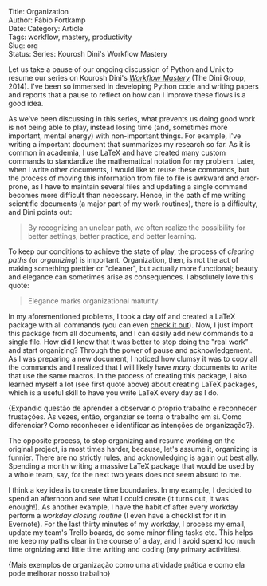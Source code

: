Title: Organization  
Author: Fábio Fortkamp  
Date:
Category: Article  
Tags: workflow, mastery, productivity  
Slug: org  
Status:
Series: Kourosh Dini's Workflow Mastery  

Let us take a pause of our ongoing discussion of Python and Unix to resume our series on Kourosh Dini's [*Workflow Mastery*](http://www.usingomnifocus.com) (The Dini Group, 2014). I've been so immersed in developing Python code and writing papers and reports that a pause to reflect on how can I improve these flows is a good idea.

As we've been discussing in this series, what prevents us doing good work is not being able to play, instead losing time (and, sometimes more important, mental energy) with non-important things. For example, I've writing a important document that summarizes my research so far. As it is common in academia, I use LaTeX and have created many custom commands to standardize the mathematical notation for my problem. Later, when I write other documents, I would like to reuse these commands, but the process of moving this information from file to file is awkward and error-prone, as I have to maintain several files and updating a single command becomes more difficult than necessary. Hence, in the path of me writing scientific documents (a major part of my work routines), there is a difficulty, and Dini points out:

> By recognizing an unclear path, we often realize the possibility for better settings, better practice, and better learning.

To keep our conditions to achieve the state of play, the process of *clearing paths* (or *organizing*) is important. Organization, then, is not the act of making something prettier or "cleaner", but actually more functional; beauty and elegance can sometimes arise as consequences. I absolutely love this quote: 

> Elegance marks organizational maturity.

In my aforementioned problems, I took a day off and created a LaTeX package with all commands (you can even [check it out](https://github.com/PoloMag/magref-latex)). Now, I just import this package from all documents, and I can easily add new commands to a single file. How did I know that it was better to stop doing the "real work" and start organizing? Through the power of pause and acknowledgement. As I was preparing a new document, I noticed how clumsy it was to copy all the commands and I realized that I will likely have *many* documents to write that use the same macros. In the process of creating this package, I also learned myself a lot (see first quote above) about creating LaTeX packages, which is a useful skill to have you write LaTeX every day as I do.

{Expandid questão de aprender a observar o próprio trabalho e reconhecer frustações. Às vezes, então, organziar se torna o trabalho em si. Como diferenciar? Como reconhecer e identificar as intenções de organização?}.

The opposite process, to stop organizing and resume working on the original project, is most times harder, because, let's assume it, organizing is funnier. There are no strictly rules, and acknowledging is again out best ally. Spending a month writing a massive LaTeX package that would be used by a whole team, say, for the next two years does not seem absurd to me.

I think a key idea is to create time boundaries. In my example, I decided to spend an afternoon and see what I could create (it turns out, it was enough!). As another example, I have the habit of after every workday perform a *workday closing routine* (I even have a checklist for it in Evernote). For the last thirty minutes of my workday, I process my email, update my team's Trello boards, do some minor filing tasks etc. This helps me keep my paths clear in the course of a day, and I avoid spend too much time orgnizing and little time writing and coding (my primary activities).

{Mais exemplos de organização como uma atividade prática e como ela pode melhorar nosso trabalho}


